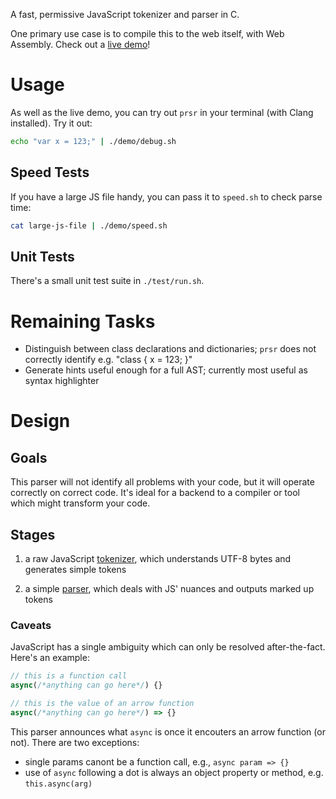 A fast, permissive JavaScript tokenizer and parser in C.

One primary use case is to compile this to the web itself, with Web Assembly.
Check out a [live demo](https://t.co/jJuOG1lt7d)!

# Usage

As well as the live demo, you can try out `prsr` in your terminal (with Clang installed).
Try it out:

```bash
echo "var x = 123;" | ./demo/debug.sh
```

## Speed Tests

If you have a large JS file handy, you can pass it to `speed.sh` to check parse time:

```bash
cat large-js-file | ./demo/speed.sh
```

## Unit Tests

There's a small unit test suite in `./test/run.sh`.

# Remaining Tasks

* Distinguish between class declarations and dictionaries; `prsr` does not correctly identify e.g. "class { x = 123; }"
* Generate hints useful enough for a full AST; currently most useful as syntax highlighter

# Design

## Goals

This parser will not identify all problems with your code, but it will operate correctly on correct code.
It's ideal for a backend to a compiler or tool which might transform your code.

## Stages

1. a raw JavaScript [tokenizer](token.c), which understands UTF-8 bytes and generates simple tokens

2. a simple [parser](parser.c), which deals with JS' nuances and outputs marked up tokens

### Caveats

JavaScript has a single ambiguity which can only be resolved after-the-fact.
Here's an example:

```js
// this is a function call
async(/*anything can go here*/) {}

// this is the value of an arrow function
async(/*anything can go here*/) => {}
```

This parser announces what `async` is once it encouters an arrow function (or not).
There are two exceptions:

* single params canont be a function call, e.g., `async param => {}`
* use of `async` following a dot is always an object property or method, e.g. `this.async(arg)`
